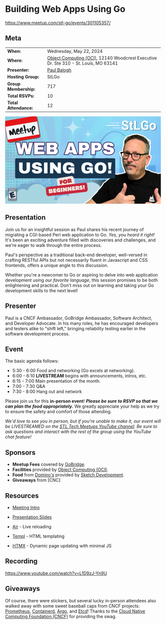 # Building Web Apps Using Go

https://www.meetup.com/stl-go/events/301105357/

## Meta 
| | |
| --- | --- |
| **When:** | Wednesday, May 22, 2024 |
| **Where:** | [Object Computing (OCI)](https://objectcomputing.com/), 12140 Woodcrest Executive Dr. Ste 310 - St. Louis, MO 63141 |
| **Presenter:** | [Paul Balogh](https://cloudgnome.dev/) |
| **Hosting Group:** | StLGo |
| **Group Membership:** | 717 |
| **Total RSVPs:** | 10 |
| **Total Attendance:** | 12 |

![](images/stlgo-meetup-building-web-apps-2.png)

## Presentation
Join us for an insightful session as Paul shares his recent journey of migrating a CGI-based Perl web application to Go. _Yes, you heard it right!_ It's been an exciting adventure filled with discoveries and challenges, and we're eager to walk through the entire process.

Paul's perspective as a traditional back-end developer, well-versed in crafting RESTful APIs but not necessarily fluent in Javascript and CSS frontends, offers a unique angle to this discussion.

Whether you're a newcomer to Go or aspiring to delve into web application development using _our favorite language_, this session promises to be both enlightening and practical. Don't miss out on learning and taking your Go development skills to the next level!

## Presenter
Paul is a CNCF Ambassador, GoBridge Ambassador, Software Architect, and Developer Advocate. In his many roles, he has encouraged developers and testers alike to "shift left," bringing reliability testing earlier in the software development process.

## Event
The basic agenda follows:
* 5:30 - 6:00 Food and networking (Go excels at networking).
* 6:00 - 6:10 **LIVESTREAM** begins with announcements, intros, etc.
* 6:15 - 7:00 Main presentation of the month.
* 7:00 - 7:30 Q&A
* 7:30 - 8:00 Hang out and network

Please join us for this **in-person event**! **_Please be sure to RSVP so that we can plan the food appropriately._** We greatly appreciate your help as we try to ensure the safety and comfort of those attending.

_We'd love to see you in person, but if you're unable to make it, our event will be LIVESTREAMED on the [STL Tech Meetups YouTube channel](https://www.youtube.com/channel/UCdCEvdZ-QiMJo9pyinBKG9A). Be sure to ask questions and interact with the rest of the group using the YouTube chat feature!_

## Sponsors
* **Meetup Fees** covered by [GoBridge](https://github.com/gobridge/).
* **Facilities** provided by [Object Computing (OCI)](https://objectcomputing.com/).
* **Food** from [Domino's](https://www.dominos.com/) provided by [Sketch Development](https://www.sketchdev.io/).
* **Giveaways** from [CNC]

## Resources
* [Meeting Intro](Meeting-Intro.pdf)
* [Presentation Slides](Building%20Web%20Apps%20Using%20Go.pdf)

* [Air](https://github.com/cosmtrek/air) - Live reloading
* [Templ](https://templ.guide) - HTML templating
* [HTMX](https://htmx.org/) - Dynamic page updating with minimal JS

## Recording

https://www.youtube.com/watch?v=L1D9zJ-Yn9U

## Giveaways
Of course, there were stickers, but several lucky in-person attendees also walked away with some sweet baseball caps from CNCF projects: [Prometheus](https://prometheus.io/), [Containerd](https://containerd.io/), [Argo](https://argoproj.github.io/cd/), and [Etcd](https://etcd.io/)! Thanks to the [Cloud Native Computing Foundation (CNCF)](https://cncf.io/) for providing the swag.
